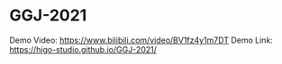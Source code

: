 # GGJ-2021
Demo Video: https://www.bilibili.com/video/BV1fz4y1m7DT
Demo Link: https://higo-studio.github.io/GGJ-2021/
